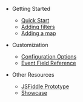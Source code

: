* Getting Started 
	* [Quick Start](ect_dev.md)
	* [Adding filters](filters.md)
	* [Adding a map](map.md)

* Customization 
	* [Configuration Options](ect_customization.md)
	* [Event Field Reference](event_fields.md)

* Other Resources 
	* [JSFiddle Prototype](https://jsfiddle.net/GideonWeiler/cxqgmfsc/10/)
	* [Showcase](https://mxs2019.github.io/Event-Calander-Demo/index.html)